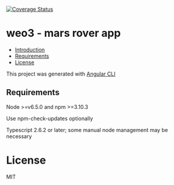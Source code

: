[![Coverage Status](https://coveralls.io/repos/github/metavurt/mars-rovers-app/badge.svg?branch=master)](https://coveralls.io/github/metavurt/mars-rovers-app?branch=master)

# weo3 - mars rover app

- [Introduction](#introduction)
- [Requirements](#requirements)
- [License](#license)

This project was generated with [Angular CLI](https://github.com/angular/angular-cli)

## Requirements

Node >=v6.5.0 and npm >=3.10.3

Use npm-check-updates optionally

Typescript 2.6.2 or later; some manual node management may be necessary


# License

MIT
